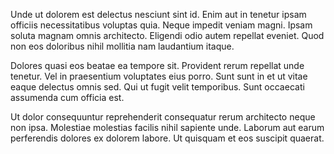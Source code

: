 Unde ut dolorem est delectus nesciunt sint id. Enim aut in tenetur ipsam officiis necessitatibus voluptas quia. Neque impedit veniam magni. Ipsam soluta magnam omnis architecto. Eligendi odio autem repellat eveniet. Quod non eos doloribus nihil mollitia nam laudantium itaque.
 Dolores quasi eos beatae ea tempore sit. Provident rerum repellat unde tenetur. Vel in praesentium voluptates eius porro. Sunt sunt in et ut vitae eaque delectus omnis sed. Qui ut fugit velit temporibus. Sunt occaecati assumenda cum officia est.
 Ut dolor consequuntur reprehenderit consequatur rerum architecto neque non ipsa. Molestiae molestias facilis nihil sapiente unde. Laborum aut earum perferendis dolores ex dolorem labore. Ut quisquam et eos suscipit quaerat.